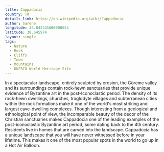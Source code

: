 ```yaml
---
title: Cappadocia
country: TR
details_link: https://en.wikipedia.org/wiki/Cappadocia
author: Sarene
longitude: 34.842431600000054
latitude: 38.645974
layout: single
tags:
  - Nature
  - Rock
  - Cliffs
  - Town
  - Mountains
  - UNESCO World Heritage Site
---
```

In a spectacular landscape, entirely sculpted by erosion, the Göreme valley and its surroundings contain rock-hewn sanctuaries that provide unique evidence of Byzantine art in the post-Iconoclastic period. The density of its rock-hewn dwellings, churches, troglodyte villages and subterranean cities within the rock formations make it one of the world's most striking and largest cave-dwelling complexes. Though interesting from a geological and ethnological point of view, the incomparable beauty of the decor of the Christian sanctuaries makes Cappadocia one of the leading examples of the post-iconoclastic Byzantine art period, some dating back to the 4th century. Residents live in homes that are carved into the landscape. Cappadocia has a unique landscape that you will have never witnessed before in your lifetime. This makes it one of the most popular spots in the world to go up in a Hot Air Balloon.
